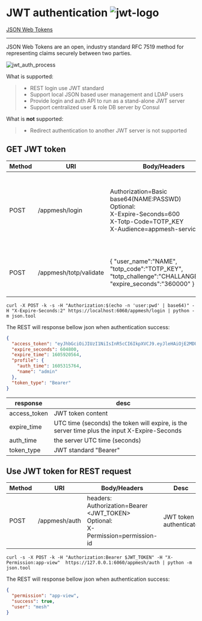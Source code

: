 # JWT authentication ![jwt-logo](https://jwt.io/img/pic_logo.svg)

[JSON Web Tokens](https://jwt.io/)

---

JSON Web Tokens are an open, industry standard RFC 7519 method for representing claims securely between two parties.

![jwt_auth_process](https://cdn2.auth0.com/docs/media/articles/api-auth/client-credentials-grant.png)

What is supported:

> - REST login use JWT standard
> - Support local JSON based user management and LDAP users
> - Provide login and auth API to run as a stand-alone JWT server
> - Support centralized user & role DB server by Consul

What is **not** supported:

> - Redirect authentication to another JWT server is not supported

## GET JWT token

| Method | URI                    | Body/Headers                                                                                                                               | Desc                                                       |
| ------ | ---------------------- | ------------------------------------------------------------------------------------------------------------------------------------------ | ---------------------------------------------------------- |
| POST   | /appmesh/login         | Authorization=Basic base64(NAME:PASSWD) <br> Optional: <br> X-Expire-Seconds=600 <br> X-Totp-Code=TOTP_KEY <br> X-Audience=appmesh-service | User login, return JWT token or require next TOTP validate |
| POST   | /appmesh/totp/validate | { "user_name":"NAME", "totp_code":"TOTP_KEY", "totp_challenge":"CHALLANGE_ABC", "expire_seconds":"360000" }                                | Validate TOTP key, return JWT token                        |

```shell
curl -X POST -k -s -H "Authorization:$(echo -n 'user:pwd' | base64)" -H "X-Expire-Seconds:2" https://localhost:6060/appmesh/login | python -m json.tool
```

The REST will response bellow json when authentication success:

```json
{
  "access_token": "eyJhbGciOiJIUzI1NiIsInR5cCI6IkpXVCJ9.eyJleHAiOjE2MDU5MjA1NjQsImlhdCI6MTYwNTMxNTc2NCwiaXNzIjoiYXBwbWVzaC1hdXRoMCIsIm5hbWUiOiJhZG1pbiJ9.hPOGoU5cl8TexQKyUnKpSi4r9Hy0Vhi03A-mCyQfpXw",
  "expire_seconds": 604800,
  "expire_time": 1605920564,
  "profile": {
    "auth_time": 1605315764,
    "name": "admin"
  },
  "token_type": "Bearer"
}
```

| response     | desc                                                                                         |
| ------------ | -------------------------------------------------------------------------------------------- |
| access_token | JWT token content                                                                            |
| expire_time  | UTC time (seconds) the token will expire, is the server time plus the input X-Expire-Seconds |
| auth_time    | the server UTC time (seconds)                                                                |
| token_type   | JWT standard "Bearer"                                                                        |

## Use JWT token for REST request

| Method | URI           | Body/Headers                                                                                  | Desc                   |
| ------ | ------------- | --------------------------------------------------------------------------------------------- | ---------------------- |
| POST   | /appmesh/auth | headers: <br> Authorization=Bearer <JWT_TOKEN> <br> Optional: <br> X-Permission=permission-id | JWT token authenticate |

```shell
curl -s -X POST -k -H "Authorization:Bearer $JWT_TOKEN" -H "X-Permission:app-view"  https://127.0.0.1:6060/appmesh/auth | python -m json.tool
```

The REST will response bellow json when authentication success:

```json
{
  "permission": "app-view",
  "success": true,
  "user": "mesh"
}
```
